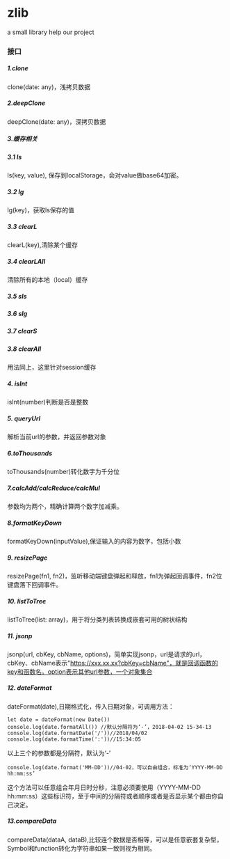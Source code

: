 # zlib
a small library help our project
### 接口
##### 1.clone
clone(date: any)，浅拷贝数据
##### 2.deepClone
deepClone(date: any)，深拷贝数据
##### 3.缓存相关
##### 3.1 ls
ls(key, value), 保存到localStorage，会对value做base64加密。
##### 3.2 lg
lg(key)，获取ls保存的值
##### 3.3 clearL
clearL(key),清除某个缓存
##### 3.4 clearLAll
清除所有的本地（local）缓存
##### 3.5 sls
##### 3.6 slg
##### 3.7 clearS
##### 3.8 clearAll
用法同上，这里针对session缓存
##### 4. isInt
isInt(number)判断是否是整数
##### 5. queryUrl
解析当前url的参数，并返回参数对象
##### 6.toThousands
toThousands(number)转化数字为千分位
##### 7.calcAdd/calcReduce/calcMul
参数均为两个，精确计算两个数字加减乘。
##### 8.formatKeyDown
formatKeyDown(inputValue),保证输入的内容为数字，包括小数
##### 9. resizePage
resizePage(fn1, fn2)，监听移动端键盘弹起和释放，fn1为弹起回调事件，fn2位键盘落下回调事件。
##### 10. listToTree
listToTree(list: array)，用于将分类列表转换成嵌套可用的树状结构
##### 11. jsonp
jsonp(url, cbKey, cbName, options)，简单实现jsonp，url是请求的url，cbKey、cbName表示"https://xxx.xx.xx?cbKey=cbName"，就是回调函数的key和函数名。option表示其他url参数，一个对象集合
##### 12. dateFormat
dateFormat(date),日期格式化，传入日期对象，可调用方法：
```
let date = dateFormat(new Date())
console.log(date.formatAll()) //默认分隔符为‘-’，2018-04-02 15-34-13
console.log(date.formatDate('/'))//2018/04/02
console.log(date.formatTime(':'))//15:34:05
```
以上三个的参数都是分隔符，默认为‘-’
```
console.log(date.format('MM-DD'))//04-02，可以自由组合，标准为‘YYYY-MM-DD hh:mm:ss’
```
这个方法可以任意组合年月日时分秒，注意必须要使用（YYYY-MM-DD hh:mm:ss）这些标识符，至于中间的分隔符或者顺序或者是否显示某个都由你自己决定。
##### 13.compareData
compareData(dataA, dataB),比较连个数据是否相等，可以是任意嵌套复杂型，Symbol和function转化为字符串如果一致则视为相同。